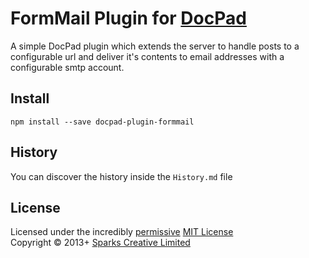# FormMail Plugin for [DocPad](http://docpad.org)

A simple DocPad plugin which extends the server to handle posts to a configurable url and deliver it's contents to email
addresses with a configurable smtp account.


## Install

```
npm install --save docpad-plugin-formmail
```



## History
You can discover the history inside the `History.md` file



## License
Licensed under the incredibly [permissive](http://en.wikipedia.org/wiki/Permissive_free_software_licence) [MIT License](http://creativecommons.org/licenses/MIT/)
<br/>Copyright &copy; 2013+ [Sparks Creative Limited](http://www.sparks.uk.net)

